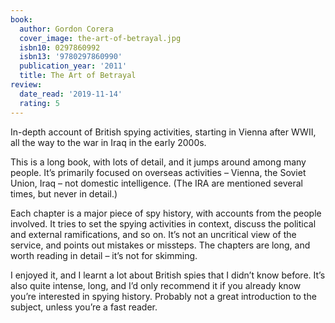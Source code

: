 ```yaml
---
book:
  author: Gordon Corera
  cover_image: the-art-of-betrayal.jpg
  isbn10: 0297860992
  isbn13: '9780297860990'
  publication_year: '2011'
  title: The Art of Betrayal
review:
  date_read: '2019-11-14'
  rating: 5
---
```


In-depth account of British spying activities, starting in Vienna after WWII, all the way to the war in Iraq in the early 2000s.

This is a long book, with lots of detail, and it jumps around among many people. It’s primarily focused on overseas activities – Vienna, the Soviet Union, Iraq – not domestic intelligence. (The IRA are mentioned several times, but never in detail.)

Each chapter is a major piece of spy history, with accounts from the people involved. It tries to set the spying activities in context, discuss the political and external ramifications, and so on. It’s not an uncritical view of the service, and points out mistakes or missteps. The chapters are long, and worth reading in detail – it’s not for skimming.

I enjoyed it, and I learnt a lot about British spies that I didn’t know before. It’s also quite intense, long, and I’d only recommend it if you already know you’re interested in spying history. Probably not a great introduction to the subject, unless you’re a fast reader.
